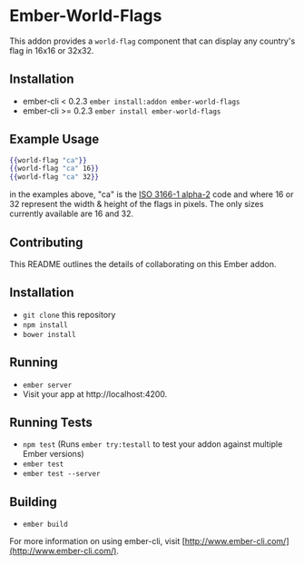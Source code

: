 # Ember-World-Flags

This addon provides a `world-flag` component that can display any country's flag in 16x16 or 32x32. 

## Installation

* ember-cli < 0.2.3 `ember install:addon ember-world-flags`
* ember-cli >= 0.2.3 `ember install ember-world-flags`

## Example Usage


```hbs
{{world-flag "ca"}}
{{world-flag "ca" 16}}
{{world-flag "ca" 32}}
```

in the examples above, "ca" is the <a href="http://en.wikipedia.org/wiki/ISO_3166-1_alpha-2">ISO 3166-1 alpha-2</a> code and where 16 or 32 represent the width & height of the flags in pixels. The only sizes currently available are 16 and 32.

## Contributing

This README outlines the details of collaborating on this Ember addon.

## Installation

* `git clone` this repository
* `npm install`
* `bower install`

## Running

* `ember server`
* Visit your app at http://localhost:4200.

## Running Tests

* `npm test` (Runs `ember try:testall` to test your addon against multiple Ember versions)
* `ember test`
* `ember test --server`

## Building

* `ember build`

For more information on using ember-cli, visit [http://www.ember-cli.com/](http://www.ember-cli.com/).
